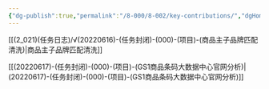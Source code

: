 ```yaml
---
{"dg-publish":true,"permalink":"/8-000/8-002/key-contributions/","dgHomeLink":true,"dgPassFrontmatter":false}
---
```




[[(2_021)(任务日志)/√(20220616)-(任务封闭)-(000)-(项目)-(商品主子品牌匹配清洗)|商品主子品牌匹配清洗]]

[[(20220617)-(任务封闭)-(000)-(项目)-(GS1商品条码大数据中心官网分析)|(20220617)-(任务封闭)-(000)-(项目)-(GS1商品条码大数据中心官网分析)]]